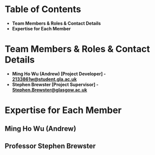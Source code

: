# Table of Contents

- **Team Members & Roles & Contact Details**
- **Expertise for Each Member**

# Team Members & Roles & Contact Details

* **Ming Ho Wu (Andrew) [Project Developer] - 2133861w@student.gla.ac.uk**
* **Stephen Brewster [Project Supervisor] - Stephen.Brewster@glasgow.ac.uk**

# Expertise for Each Member

## Ming Ho Wu (Andrew) 


## Professor Stephen Brewster 